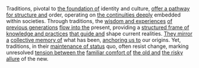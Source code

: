 
Traditions, pivotal to [the foundation of](2/1/1/3/2/1/1/.Foundations) identity and culture, [offer a pathway](3/3/2/2/2/2/3/.Mentor%20and%20Guide) [for structure and](1/1/3/3/1/2/2/.Structure) order, operating on [the continuities deeply](3/2/2/1/1/1/1/3/.Concurrence) embedded within societies. Through traditions, the [wisdom and experiences](2/2/3/3/3/3/.Wisdom) [of previous generations](1/3/1/2/1/1/2/1/.Generations) [flow into the](1/3/1/1/1/1/2/2/_Thick-Thin%20Flow) present, providing a [structured frame of](1/2/1/1/_Structured-Unstructured) [knowledge and practices](2/2/3/3/3/2/.Knowledge) [that guide and](3/3/2/2/2/2/3/.Mentor%20and%20Guide) shape current realities. [They mirror a](2/2/2/1/3/3/2/1/.Reflection) [collective memory of](2/1/3/2/2/_Recollection-Recognition) what has been, [anchoring us to](2/2/2/3/3/2/.Anchoring) our origins. Yet, traditions, in their [maintenance of status](3/1/3/1/3/3/.Maintenance) quo, often resist change, marking unresolved [tension between the](3/1/1/1/1/1/2/1/2/_Tension-Release) [familiar comfort of](2/1/3/1/3/1/.Softness) [the old and](3/3/2/3/3/1/_Old-New) [the risky allure](2/1/2/3/2/2/.Risk%20Aversion) of the new.

